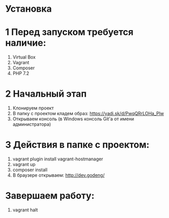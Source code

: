 # Установка

# 1 Перед запуском требуется наличие:

1. Virtual Box
2. Vagrant
3. Composer
4. PHP 7.2

# 2 Начальный этап

1. Клонируем проект
2. В папку с проектом кладем образ: https://yadi.sk/d/PwqQRrLOHa_Plw
3. Открываем консоль (в Windows консоль Git'a от имени администратора)

# 3 Действия в папке с проектом:

1. vagrant plugin install vagrant-hostmanager
2. vagrant up
3. composer install
4. В браузере открываем: http://dev.godeng/

#  Завершаем работу:
1. vagrant halt
